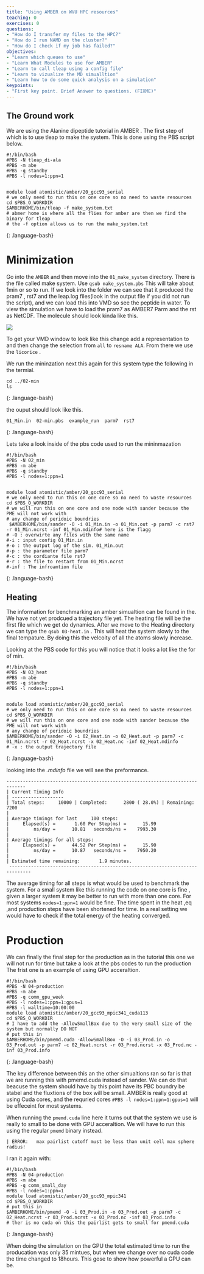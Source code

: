 ```yaml
---
title: "Using AMBER on WVU HPC resources"
teaching: 0
exercises: 0
questions:
- "How do I transfer my files to the HPC?"
- "How do I run NAMD on the cluster?"
- "How do I check if my job has failed?"
objectives:
- "Learn which queues to use"
- "Learn What Modules to use for AMBER"
- "Learn to call tleap using a config file"
- "Learn to vizualize the MD simualltion"
- "Learn how to do some quick analysis on a simulation"
keypoints:
- "First key point. Brief Answer to questions. (FIXME)"
---
```


## The Ground work
We are using the Alanine dipeptide tutorial in AMBER . The first step of which is to use tleap to make the system. This is done using the PBS script below. 

~~~
#!/bin/bash
#PBS -N tleap_di-ala
#PBS -m abe
#PBS -q standby
#PBS -l nodes=1:ppn=1


module load atomistic/amber/20_gcc93_serial
# we only need to run this on one core so no need to waste resources
cd $PBS_O_WORKDIR
$AMBERHOME/bin/tleap -f make_system.txt
# abmer home is where all the flies for amber are then we find the binary for tleap
# the -f option allows us to run the make_system.txt
~~~

{: .language-bash}

# Minimization
Go into the `AMBER` and then move into the `01_make_system` directory. There is the file called make system. Use `qsub make_system.pbs` This will take about 1min or so to run. If we look into the folder we can see that it produced the pram7 , rst7 and the leap.log files(look in the output file if you did not run the script), and we can load this into VMD so see the peptide in water. To view the simulation we have to load the pram7 as AMBER7 Parm and the rst as NetCDF. The molecule should look kinda like this. 

<img src="https://ambermd.org/tutorials/basic/tutorial0/include/solvate_oct.png">

To get your VMD window to look like this change add a representation to and then change the selection from `all` to `resname ALA`. From there we use the `licorice` . 

We run the mininzation next this again for this system type the following in the termial. 

~~~
cd ../02-min
ls 
~~~
{: .language-bash}

the ouput should look like this. 

~~~
01_Min.in  02-min.pbs  example_run  parm7  rst7
~~~
{: .language-bash}

Lets take a look inside of the pbs code used to run the mininmazation
~~~
#!/bin/bash
#PBS -N 02_min
#PBS -m abe
#PBS -q standby
#PBS -l nodes=1:ppn=1


module load atomistic/amber/20_gcc93_serial
# we only need to run this on one core so no need to waste resources
cd $PBS_O_WORKDIR
# we will run this on one core and one node with sander because the PME will not work with
# any change of peridoic boundries
 $AMBERHOME/bin/sander -O -i 01_Min.in -o 01_Min.out -p parm7 -c rst7 -r 01_Min.ncrst -inf 01_Min.mdinfo# here is the flagg
# -O : overwirte any files with the same name
#-i : input config 01_Min.in
#-o : the output log of the sim. 01_Min.out
#-p : the parameter file parm7
#-c : the cordiante file rst7
#-r : the file to restart from 01_Min.ncrst
#-inf : The infroamtion file
~~~
{: .language-bash}

## Heating 

The information for benchmarking an amber simualtion can be found in the. We have not yet prodcued a trajectory file yet. The heating file will be the first file which we get do dynamics. After we move to the Heating directory we can type the `qsub 03-heat.in` . This will heat the system slowly to the final tempature. By doing this the velcoity of all the atoms slowly increase.

Looking at the PBS code for this you will notice that it looks a lot like the for of min.

~~~
#!/bin/bash
#PBS -N 03_heat
#PBS -m abe
#PBS -q standby
#PBS -l nodes=1:ppn=1


module load atomistic/amber/20_gcc93_serial
# we only need to run this on one core so no need to waste resources
cd $PBS_O_WORKDIR
# we will run this on one core and one node with sander because the PME will not work with
# any change of peridoic boundries
$AMBERHOME/bin/sander -O -i 02_Heat.in -o 02_Heat.out -p parm7 -c 01_Min.ncrst -r 02_Heat.ncrst -x 02_Heat.nc -inf 02_Heat.mdinfo
# -x : the output trajectory file
~~~
{: .language-bash}

looking into the *.mdinfo* file we will see the preformance.

~~~
-----------------------------------------------------------------------------
| Current Timing Info
| -------------------
| Total steps:     10000 | Completed:      2800 ( 28.0%) | Remaining:      7200
|
| Average timings for last     100 steps:
|     Elapsed(s) =       1.60 Per Step(ms) =      15.99
|         ns/day =      10.81   seconds/ns =    7993.30
|
| Average timings for all steps:
|     Elapsed(s) =      44.52 Per Step(ms) =      15.90
|         ns/day =      10.87   seconds/ns =    7950.20
|
| Estimated time remaining:       1.9 minutes.
 ------------------------------------------------------------------------------
~~~

The average timing for all steps is what would be used to benchmark the system. For a small system like this running the code on one core is fine , given a larger system it may be better to run with more than one core. For most systems `nodes=1:ppn=1` would be fine. The time spent in the heat ,eq ,and production steps have been shortened for time. In a real setting we would have to check if the total energy of the heating converged.

# Production 
We can finally the final step for the production as in the tutorial this one we will not run for time but take a look at the pbs codes to run the production The frist one is an example of using GPU acceraltion.
~~~
#!/bin/bash
#PBS -N 04-production
#PBS -m abe
#PBS -q comm_gpu_week
#PBS -l nodes=1:ppn=1:gpus=1
#PBS -l walltime=10:00:00
module load atomistic/amber/20_gcc93_mpic341_cuda113
cd $PBS_O_WORKDIR
# I have to add the -AllowSmallBox due to the very small size of the system but normally DO NOT
# put this in
$AMBERHOME/bin/pmemd.cuda -AllowSmallBox -O -i 03_Prod.in -o 03_Prod.out -p parm7 -c 02_Heat.ncrst -r 03_Prod.ncrst -x 03_Prod.nc -inf 03_Prod.info
~~~
{: .language-bash}

The key difference between this an the other simualtions ran so far is that we are running this with pmemd.cuda instead of sander. We can do that beacuse the system should have by this point have its PBC boundry be stabel and the fluxtions of the box will be small. AMBER is really good at using Cuda cores, and the  requried cores `#PBS -l nodes=1:ppn=1:gpus=1` will be effeceint for most systems. 

When running the `pmemd.cuda` line here it turns out that the system we use is really to small to be done with GPU acceraltion. We will have to run this using the regular `pmemd` binary instead. 

~~~
| ERROR:   max pairlist cutoff must be less than unit cell max sphere radius!
~~~

I ran it again with:

~~~
#!/bin/bash
#PBS -N 04-production
#PBS -m abe
#PBS -q comm_small_day
#PBS -l nodes=1:ppn=1
module load atomistic/amber/20_gcc93_mpic341
cd $PBS_O_WORKDIR
# put this in
$AMBERHOME/bin/pmemd -O -i 03_Prod.in -o 03_Prod.out -p parm7 -c 02_Heat.ncrst -r 03_Prod.ncrst -x 03_Prod.nc -inf 03_Prod.info
# ther is no cuda on this the pairlist gets to small for pmemd.cuda
~~~
{: .language-bash}

When doing the simulation on the GPU the total estimated time to run the producation was only 35 mintues, but when we change over no cuda code the time changed to 18hours. This gose to show how powerful a GPU can be.

